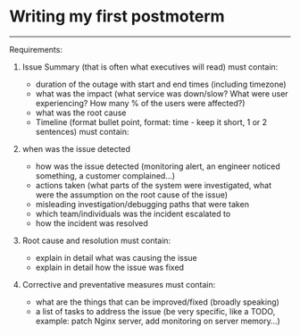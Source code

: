 # Writing my first postmoterm

---

Requirements:

1. Issue Summary (that is often what executives will read) must contain:

   - duration of the outage with start and end times (including timezone)
   - what was the impact (what service was down/slow? What were user experiencing? How many % of the users were affected?)
   - what was the root cause
   - Timeline (format bullet point, format: time - keep it short, 1 or 2 sentences) must contain:

2. when was the issue detected

   - how was the issue detected (monitoring alert, an engineer noticed something, a customer complained…)
   - actions taken (what parts of the system were investigated, what were the assumption on the root cause of the issue)
   - misleading investigation/debugging paths that were taken
   - which team/individuals was the incident escalated to
   - how the incident was resolved

3. Root cause and resolution must contain:
   - explain in detail what was causing the issue
   - explain in detail how the issue was fixed
4. Corrective and preventative measures must contain:
   - what are the things that can be improved/fixed (broadly speaking)
   - a list of tasks to address the issue (be very specific, like a TODO, example: patch Nginx server, add monitoring on server memory…)
